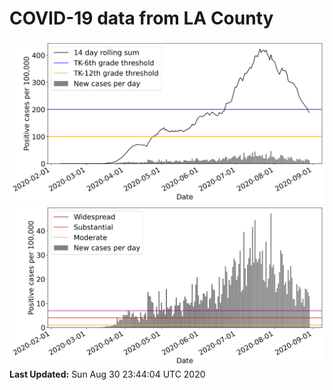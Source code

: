 # COVID-19 data from LA County
![image1](plots/graph.png)
![image2](plots/classification.png)
**Last Updated:** Sun Aug 30 23:44:04 UTC 2020
